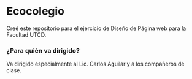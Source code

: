 # Ecocolegio
Creé este repositorio para el ejercicio de Diseño de Página web para la Facultad UTCD.

### ¿Para quién va dirigido?
Va dirigido especialmente al Lic. Carlos Aguilar y a los compañeros de clase.
